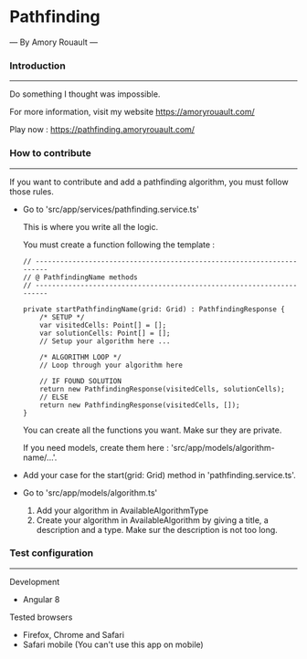 # Pathfinding

— By Amory Rouault —

### Introduction

---

Do something I thought was impossible.

For more information, visit my website https://amoryrouault.com/

Play now : https://pathfinding.amoryrouault.com/

### How to contribute

---

If you want to contribute and add a pathfinding algorithm, you must follow those rules.

- Go to 'src/app/services/pathfinding.service.ts'

    This is where you write all the logic.

    You must create a function following the template :

    ```tsx
    // ----------------------------------------------------------------------
    // @ PathfindingName methods
    // ----------------------------------------------------------------------

    private startPathfindingName(grid: Grid) : PathfindingResponse {
    	/* SETUP */
    	var visitedCells: Point[] = [];
    	var solutionCells: Point[] = [];
    	// Setup your algorithm here ...

    	/* ALGORITHM LOOP */
    	// Loop through your algorithm here

    	// IF FOUND SOLUTION
    	return new PathfindingResponse(visitedCells, solutionCells);
    	// ELSE
    	return new PathfindingResponse(visitedCells, []);
    }
    ```

    You can create all the functions you want. Make sur they are private.

    If you need models, create them here : 'src/app/models/algorithm-name/...'.

- Add your case for the start(grid: Grid) method in 'pathfinding.service.ts'.
- Go to 'src/app/models/algorithm.ts'
    1. Add your algorithm in AvailableAlgorithmType
    2. Create your algorithm in AvailableAlgorithm by giving a title, a description and a type. Make sur the description is not too long.

### Test configuration

---

Development 

- Angular 8

Tested browsers

- Firefox, Chrome and Safari
- Safari mobile (You can't use this app on mobile)
